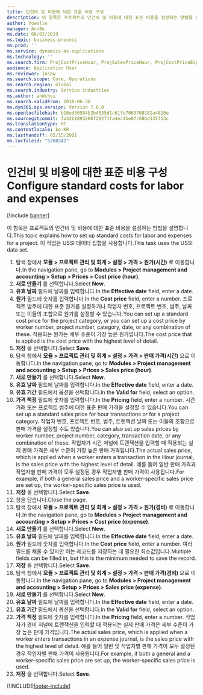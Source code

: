```yaml
---
title: 인건비 및 비용에 대한 표준 비용 구성
description: 이 항목은 프로젝트의 인건비 및 비용에 대한 표준 비용을 설정하는 방법을 설명합니다.
author: Yowelle
manager: AnnBe
ms.date: 08/02/2019
ms.topic: business-process
ms.prod: ''
ms.service: dynamics-ax-applications
ms.technology: ''
ms.search.form: ProjCostPriceHour, ProjSalesPriceHour, ProjCostPriceExpense, ProjSalesPriceCost
audience: Application User
ms.reviewer: josaw
ms.search.scope: Core, Operations
ms.search.region: Global
ms.search.industry: Service industries
ms.author: andchoi
ms.search.validFrom: 2016-06-30
ms.dyn365.ops.version: Version 7.0.0
ms.openlocfilehash: b16ed50584b2b4535d1c61fe7069708182a4820e
ms.sourcegitcommit: fa32b1893286f20271fa4ec4be8fc68bd135f53c
ms.translationtype: HT
ms.contentlocale: ko-KR
ms.lasthandoff: 02/15/2021
ms.locfileid: "5288342"
---
```

# <a name="configure-standard-costs-for-labor-and-expenses"></a><span data-ttu-id="191ff-103">인건비 및 비용에 대한 표준 비용 구성</span><span class="sxs-lookup"><span data-stu-id="191ff-103">Configure standard costs for labor and expenses</span></span>

[!include [banner](../../includes/banner.md)]

<span data-ttu-id="191ff-104">이 항목은 프로젝트의 인건비 및 비용에 대한 표준 비용을 설정하는 방법을 설명합니다.</span><span class="sxs-lookup"><span data-stu-id="191ff-104">This topic explains how to set up standard costs for labor and expenses for a project.</span></span> <span data-ttu-id="191ff-105">이 작업은 USSI 데이터 집합을 사용합니다.</span><span class="sxs-lookup"><span data-stu-id="191ff-105">This task uses the USSI data set.</span></span>

1. <span data-ttu-id="191ff-106">탐색 창에서 **모듈 > 프로젝트 관리 및 회계 > 설정 > 가격 > 원가(시간)** 로 이동합니다.</span><span class="sxs-lookup"><span data-stu-id="191ff-106">In the navigation pane, go to **Modules > Project management and accounting > Setup > Prices > Cost price (hour)**.</span></span>
2. <span data-ttu-id="191ff-107">**새로 만들기** 를 선택합니다.</span><span class="sxs-lookup"><span data-stu-id="191ff-107">Select **New**.</span></span>
3. <span data-ttu-id="191ff-108">**유효 날짜** 필드에 날짜를 입력합니다.</span><span class="sxs-lookup"><span data-stu-id="191ff-108">In the **Effective date** field, enter a date.</span></span>
4. <span data-ttu-id="191ff-109">**원가** 필드에 숫자를 입력합니다.</span><span class="sxs-lookup"><span data-stu-id="191ff-109">In the **Cost price** field, enter a number.</span></span> <span data-ttu-id="191ff-110">프로젝트 범주에 대한 표준 원가를 설정하거나 작업자 번호, 프로젝트 번호, 범주, 날짜 또는 이들의 조합으로 원가를 설정할 수 있습니다.</span><span class="sxs-lookup"><span data-stu-id="191ff-110">You can set up a standard cost price for the project category, or you can set up a cost price by worker number, project number, category, date, or any combination of these.</span></span> <span data-ttu-id="191ff-111">적용되는 원가는 세부 수준이 가장 높은 원가입니다.</span><span class="sxs-lookup"><span data-stu-id="191ff-111">The cost price that is applied is the cost price with the highest level of detail.</span></span>  
5. <span data-ttu-id="191ff-112">**저장** 을 선택합니다.</span><span class="sxs-lookup"><span data-stu-id="191ff-112">Select **Save**.</span></span>
6. <span data-ttu-id="191ff-113">탐색 창에서 **모듈 > 프로젝트 관리 및 회계 > 설정 > 가격 > 판매 가격(시간)** 으로 이동합니다.</span><span class="sxs-lookup"><span data-stu-id="191ff-113">In the navigation pane, go to **Modules > Project management and accounting > Setup > Prices > Sales price (hour)**.</span></span>
7. <span data-ttu-id="191ff-114">**새로 만들기** 를 선택합니다.</span><span class="sxs-lookup"><span data-stu-id="191ff-114">Select **New**.</span></span>
8. <span data-ttu-id="191ff-115">**유효 날짜** 필드에 날짜를 입력합니다.</span><span class="sxs-lookup"><span data-stu-id="191ff-115">In the **Effective date** field, enter a date.</span></span>
9. <span data-ttu-id="191ff-116">**유효 기간** 필드에서 옵션을 선택합니다.</span><span class="sxs-lookup"><span data-stu-id="191ff-116">In the **Valid for** field, select an option.</span></span>
10. <span data-ttu-id="191ff-117">**가격 책정** 필드에 숫자를 입력합니다.</span><span class="sxs-lookup"><span data-stu-id="191ff-117">In the **Pricing** field, enter a number.</span></span> <span data-ttu-id="191ff-118">시간 거래 또는 프로젝트 범주에 대한 표준 판매 가격을 설정할 수 있습니다.</span><span class="sxs-lookup"><span data-stu-id="191ff-118">You can set up a standard sales price for hour transactions or for a project category.</span></span> <span data-ttu-id="191ff-119">작업자 번호, 프로젝트 번호, 범주, 트랜잭션 날짜 또는 이들의 조합으로 판매 가격을 설정할 수도 있습니다.</span><span class="sxs-lookup"><span data-stu-id="191ff-119">You can also set up sales prices by worker number, project number, category, transaction date, or any combination of these.</span></span> <span data-ttu-id="191ff-120">작업자가 시간 저널에 트랜잭션을 입력할 때 적용되는 실제 판매 가격은 세부 수준이 가장 높은 판매 가격입니다.</span><span class="sxs-lookup"><span data-stu-id="191ff-120">The actual sales price, which is applied when a worker enters a transaction in the Hour journal, is the sales price with the highest level of detail.</span></span> <span data-ttu-id="191ff-121">예를 들어 일반 판매 가격과 작업자별 판매 가격이 모두 설정된 경우 작업자별 판매 가격이 사용됩니다.</span><span class="sxs-lookup"><span data-stu-id="191ff-121">For example, if both a general sales price and a worker-specific sales price are set up, the worker-specific sales price is used.</span></span>  
11. <span data-ttu-id="191ff-122">**저장** 을 선택합니다.</span><span class="sxs-lookup"><span data-stu-id="191ff-122">Select **Save**.</span></span>
12. <span data-ttu-id="191ff-123">창을 닫습니다.</span><span class="sxs-lookup"><span data-stu-id="191ff-123">Close the page.</span></span>
13. <span data-ttu-id="191ff-124">탐색 창에서 **모듈 > 프로젝트 관리 및 회계 > 설정 > 가격 > 원가(경비)** 로 이동합니다.</span><span class="sxs-lookup"><span data-stu-id="191ff-124">In the navigation pane, go to **Modules > Project management and accounting > Setup > Prices > Cost price (expense)**.</span></span>
14. <span data-ttu-id="191ff-125">**새로 만들기** 를 선택합니다.</span><span class="sxs-lookup"><span data-stu-id="191ff-125">Select **New**.</span></span>
15. <span data-ttu-id="191ff-126">**유효 날짜** 필드에 날짜를 입력합니다.</span><span class="sxs-lookup"><span data-stu-id="191ff-126">In the **Effective date** field, enter a date.</span></span>
16. <span data-ttu-id="191ff-127">**원가** 필드에 숫자를 입력합니다.</span><span class="sxs-lookup"><span data-stu-id="191ff-127">In the **Cost price** field, enter a number.</span></span> <span data-ttu-id="191ff-128">여러 필드를 채울 수 있지만 이는 레코드를 저장하는 데 필요한 최소값입니다.</span><span class="sxs-lookup"><span data-stu-id="191ff-128">Multiple fields can be filled in, but this is the minimum needed to save the record.</span></span>  
17. <span data-ttu-id="191ff-129">**저장** 을 선택합니다.</span><span class="sxs-lookup"><span data-stu-id="191ff-129">Select **Save**.</span></span>
18. <span data-ttu-id="191ff-130">탐색 창에서 **모듈 > 프로젝트 관리 및 회계 > 설정 > 가격 > 판매 가격(경비)** 으로 이동합니다.</span><span class="sxs-lookup"><span data-stu-id="191ff-130">In the navigation pane, go to **Modules > Project management and accounting > Setup > Prices > Sales price (expense)**.</span></span>
19. <span data-ttu-id="191ff-131">**새로 만들기** 를 선택합니다.</span><span class="sxs-lookup"><span data-stu-id="191ff-131">Select **New**.</span></span>
20. <span data-ttu-id="191ff-132">**유효 날짜** 필드에 날짜를 입력합니다.</span><span class="sxs-lookup"><span data-stu-id="191ff-132">In the **Effective date** field, enter a date.</span></span>
21. <span data-ttu-id="191ff-133">**유효 기간** 필드에서 옵션을 선택합니다.</span><span class="sxs-lookup"><span data-stu-id="191ff-133">In the **Valid for** field, select an option.</span></span>
22. <span data-ttu-id="191ff-134">**가격 책정** 필드에 숫자를 입력합니다.</span><span class="sxs-lookup"><span data-stu-id="191ff-134">In the **Pricing** field, enter a number.</span></span> <span data-ttu-id="191ff-135">작업자가 경비 저널에 트랜잭션을 입력할 때 적용되는 실제 판매 가격은 세부 수준이 가장 높은 판매 가격입니다.</span><span class="sxs-lookup"><span data-stu-id="191ff-135">The actual sales price, which is applied when a worker enters transactions in an expense journal, is the sales price with the highest level of detail.</span></span> <span data-ttu-id="191ff-136">예를 들어 일반 및 작업자별 판매 가격이 모두 설정된 경우 작업자별 판매 가격이 사용됩니다.</span><span class="sxs-lookup"><span data-stu-id="191ff-136">For example, if both a general and a worker-specific sales price are set up, the worker-specific sales price is used.</span></span>  
23. <span data-ttu-id="191ff-137">**저장** 을 선택합니다.</span><span class="sxs-lookup"><span data-stu-id="191ff-137">Select **Save**.</span></span>



[!INCLUDE[footer-include](../../includes/footer-banner.md)]